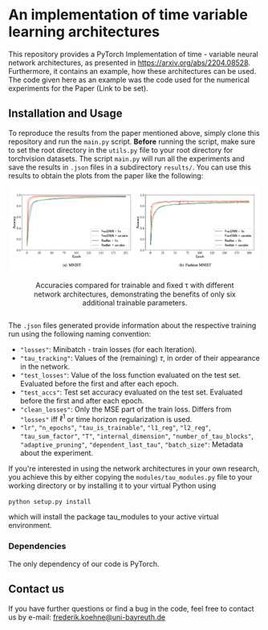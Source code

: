 # An implementation of time variable learning architectures

This repository provides a PyTorch Implementation of time - variable neural network architectures, as presented in https://arxiv.org/abs/2204.08528. Furthermore, it contains an example, how these architectures can be used. The code given here as an example was the code used for the numerical experiments for the Paper (Link to be set). 

## Installation and Usage

To reproduce the results from the paper mentioned above, simply clone this repository and run the `main.py` script. **Before** running the script, make sure to set the root directory in the `utils.py` file to your root directory for torchvision datasets. The script `main.py` will run all the experiments and save the results in `.json` files in a subdirectory `results/`. You can use this results to obtain the plots from the paper like the following:


<div style="text-align: center;">
    <img src="example_training_speedup.png" alt>
    <p style="display: inline-block; max-width: 80%; text-align: center;">Accuracies compared for trainable and ﬁxed τ with different network architectures, demonstrating the benefits of only six additional trainable parameters.</p>
</div>

The `.json` files generated provide information about the respective training run using the following naming convention: 
 - `"losses"`: Minibatch - train losses (for each Iteration).
 - `"tau_tracking"`: Values of the (remaining) $\tau$, in order of their appearance in the network.
 - `"test_losses"`: Value of the loss function evaluated on the test set. Evaluated before the first and after each epoch.
 - `"test_accs"`: Test set accuracy evaluated on the test set. Evaluated before the first and after each epoch.
 - `"clean_losses"`: Only the MSE part of the train loss. Differs from `"losses"` iff $\ell^1$ or time horizon regularization is used.
 - `"lr"`, `"n_epochs"`, `"tau_is_trainable"`, `"l1_reg"`, `"l2_reg"`, `"tau_sum_factor"`, `"T"`, `"internal_dimension"`, `"number_of_tau_blocks"`, `"adaptive_pruning"`, `"dependent_last_tau"`, `"batch_size"`: Metadata about the experiment.

If you're interested in using the network architectures in your own research, you achieve this by either copying the `modules/tau_modules.py` file to your working directory or by installing it to your virtual Python using 

`python setup.py install`

which will install the package tau_modules to your active virtual environment.

### Dependencies
The only dependency of our code is PyTorch.


## Contact us

If you have further questions or find a bug in the code, feel free to contact us by e-mail: frederik.koehne@uni-bayreuth.de
